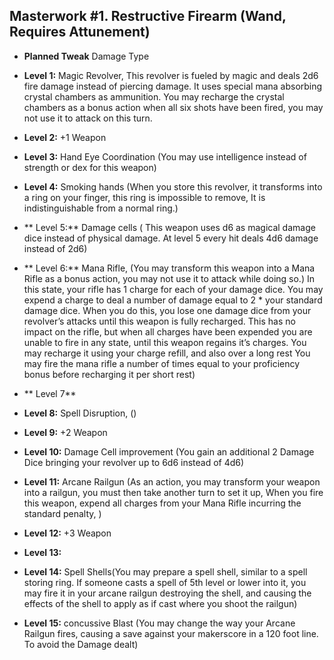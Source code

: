 ## Masterwork #1. Restructive Firearm (Wand, Requires Attunement)


-   **Planned Tweak** Damage Type
   
-   **Level 1:** Magic Revolver, This revolver is fueled by magic and deals 2d6 fire damage instead of piercing damage. It uses special mana absorbing crystal chambers as ammunition. You may recharge the crystal chambers as a bonus action when all six shots have been fired, you may not use it to attack on this turn.
    
-   **Level 2:** +1 Weapon
    
-   **Level 3:** Hand Eye Coordination (You may use intelligence instead of strength or dex for this weapon)
    
-   **Level 4:** Smoking hands (When you store this revolver, it transforms into a ring on your finger, this ring is impossible to remove, It is indistinguishable from a normal ring.)
    
-  ** Level 5:**  Damage cells ( This weapon uses d6 as magical damage dice instead of physical damage. At level 5 every hit deals 4d6 damage instead of 2d6)
    
-  ** Level 6:** Mana Rifle, (You may transform this weapon into a Mana Rifle as a bonus action, you may not use it to attack while doing so.) In this state, your rifle has 1 charge for each of your damage dice. You may expend a charge to deal a number of damage equal to 2 * your standard damage dice. When you do this, you lose one damage dice from your revolver’s attacks until this weapon is fully recharged. This has no impact on the rifle, but when all charges have been expended you are unable to fire in any state, until this weapon regains it’s charges. You may recharge it using your charge refill, and also over a long rest You may fire the mana rifle a number of times equal to your proficiency bonus before recharging it per short rest) 
    
-  ** Level 7**  
    
-   **Level 8:** Spell Disruption, ()
    
-   **Level 9:** +2 Weapon
    
-   **Level 10:** Damage Cell improvement (You gain an additional 2 Damage Dice bringing your revolver up to 6d6 instead of 4d6)
    
-   **Level 11:** Arcane Railgun (As an action, you may transform your weapon into a railgun, you must then take another turn to set it up, When you fire this weapon, expend all charges from your Mana Rifle incurring the standard penalty, )
    
-   **Level 12:** +3 Weapon
    
-   **Level 13:** 
    
-   **Level 14:** Spell Shells(You may prepare a spell shell, similar to a spell storing ring. If someone casts a spell of 5th level or lower into it, you may fire it in your arcane railgun destroying the shell, and causing the effects of the shell to apply as if cast where you shoot the railgun)
    
-   **Level 15:** concussive Blast (You may change the way your Arcane Railgun fires, causing a save against your makerscore in a 120 foot line. To avoid the Damage dealt)